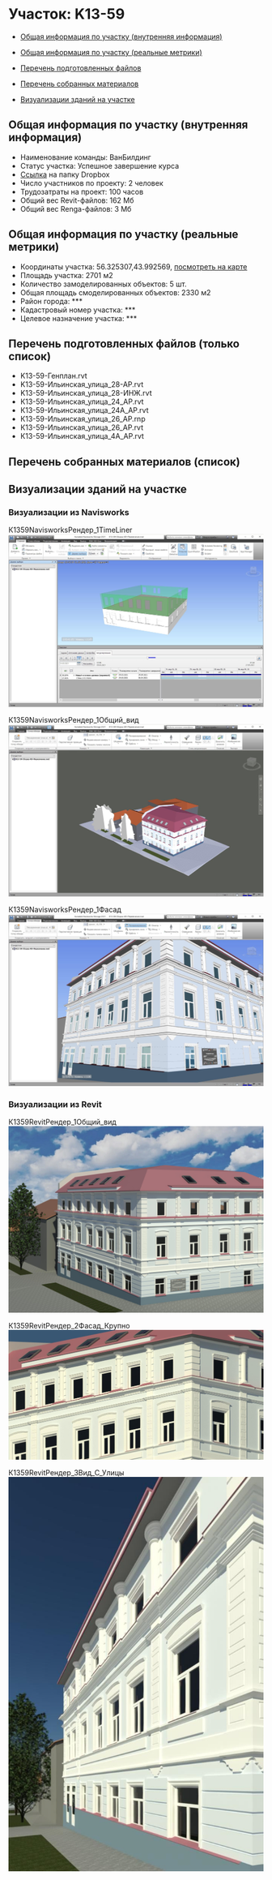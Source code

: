 # Участок: K13-59

* [Общая информация по участку (внутренняя информация)](#Chapter1)

* [Общая информация по участку (реальные метрики)](#Chapter2)

* [Перечень подготовленных файлов](#Chapter3)

* [Перечень собранных материалов](#Chapter4)

* [Визуализации зданий на участке](#Chapter6)

## <a id="Chapter1"></a> Общая информация по участку (внутренняя информация)
+ Наименование команды: ВанБилдинг
+ Статус участка: Успешное завершение курса
+ [Ссылка](https://www.dropbox.com/sh/wvvgv1nw1iqred9/AABJduPEVkYfjEsGuhsMtI-1a/K13_59?dl=0) на папку Dropbox
+ Число участников по проекту: 2 человек
+ Трудозатраты на проект: 100 часов
+ Общий вес Revit-файлов: 162 Мб
+ Общий вес Renga-файлов: 3 Мб
## <a id="Chapter2"></a> Общая информация по участку (реальные метрики)
+ Координаты участка: 56.325307,43.992569, [посмотреть на карте](https://yandex.ru/maps/47/nizhny-novgorod/?ll=43.992569%2C56.325307&z=19)
+ Площадь участка: 2701 м2
+ Количество замоделированных объектов: 5 шт.
+ Общая площадь смоделированных объектов: 2330 м2
+ Район города: *** 
+ Кадастровый номер участка: *** 
+ Целевое назначение участка: *** 
## <a id="Chapter3"></a> Перечень подготовленных файлов (только список)
+ K13-59-Генплан.rvt
+ K13-59-Ильинская_улица_28-АР.rvt
+ K13-59-Ильинская_улица_28-ИНЖ.rvt
+ К13-59-Ильинская_улица_24_АР.rvt
+ К13-59-Ильинская_улица_24А_АР.rvt
+ К13-59-Ильинская_улица_26_АР.rnp
+ К13-59-Ильинская_улица_26_АР.rvt
+ К13-59-Ильинская_улица_4А_АР.rvt
## <a id="Chapter4"></a> Перечень собранных материалов (список)
## <a id="Chapter6"></a> Визуализации зданий на участке
### Визуализации из Navisworks
К1359NavisworksРендер_1TimeLiner
![К13-59-Navisworks-Рендер_1-TimeLiner](/Images/K13_59/К13-59-Navisworks-Рендер_1-TimeLiner_Compressed.jpg)

К1359NavisworksРендер_1Общий_вид
![К13-59-Navisworks-Рендер_1-Общий_вид](/Images/K13_59/К13-59-Navisworks-Рендер_1-Общий_вид_Compressed.jpg)

К1359NavisworksРендер_1Фасад
![К13-59-Navisworks-Рендер_1-Фасад](/Images/K13_59/К13-59-Navisworks-Рендер_1-Фасад_Compressed.jpg)

### Визуализации из Revit
К1359RevitРендер_1Общий_вид
![К13-59-Revit-Рендер_1-Общий_вид](/Images/K13_59/К13-59-Revit-Рендер_1-Общий_вид_Compressed.jpg)

К1359RevitРендер_2Фасад_Крупно
![К13-59-Revit-Рендер_2-Фасад_Крупно](/Images/K13_59/К13-59-Revit-Рендер_2-Фасад_Крупно_Compressed.jpg)

К1359RevitРендер_3Вид_С_Улицы
![К13-59-Revit-Рендер_3-Вид_С_Улицы](/Images/K13_59/К13-59-Revit-Рендер_3-Вид_С_Улицы_Compressed.jpg)

